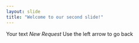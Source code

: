 ```yaml
---
layout: slide
title: "Welcome to our second slide!"
---
```

Your text *New Request*
Use the left arrow to go back
